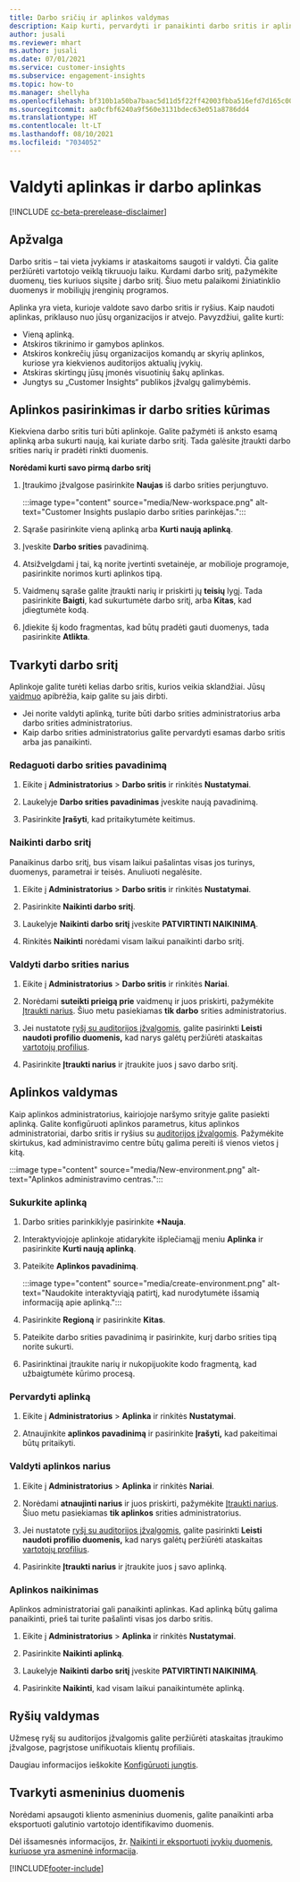 ```yaml
---
title: Darbo sričių ir aplinkos valdymas
description: Kaip kurti, pervardyti ir panaikinti darbo sritis ir aplinkas.
author: jusali
ms.reviewer: mhart
ms.author: jusali
ms.date: 07/01/2021
ms.service: customer-insights
ms.subservice: engagement-insights
ms.topic: how-to
ms.manager: shellyha
ms.openlocfilehash: bf310b1a50ba7baac5d11d5f22ff42003fbba516efd7d165c00b59adc958da2e
ms.sourcegitcommit: aa0cfbf6240a9f560e3131bdec63e051a8786dd4
ms.translationtype: HT
ms.contentlocale: lt-LT
ms.lasthandoff: 08/10/2021
ms.locfileid: "7034052"
---
```

# <a name="manage-environments-and-workspaces"></a>Valdyti aplinkas ir darbo aplinkas

[!INCLUDE [cc-beta-prerelease-disclaimer](includes/cc-beta-prerelease-disclaimer.md)]

## <a name="overview"></a>Apžvalga

Darbo sritis – tai vieta įvykiams ir ataskaitoms saugoti ir valdyti. Čia galite peržiūrėti vartotojo veiklą tikruuoju laiku. Kurdami darbo sritį, pažymėkite duomenų, ties kuriuos siųsite į darbo sritį. Šiuo metu palaikomi žiniatinklio duomenys ir mobiliųjų įrenginių programos.

Aplinka yra vieta, kurioje valdote savo darbo sritis ir ryšius. Kaip naudoti aplinkas, priklauso nuo jūsų organizacijos ir atvejo. Pavyzdžiui, galite kurti:

-   Vieną aplinką.
-   Atskiros tikrinimo ir gamybos aplinkos.
-   Atskiros konkrečių jūsų organizacijos komandų ar skyrių aplinkos, kuriose yra kiekvienos auditorijos aktualių įvykių.
-   Atskiras skirtingų jūsų įmonės visuotinių šakų aplinkas.
-   Jungtys su „Customer Insights“ publikos įžvalgų galimybėmis.

## <a name="choose-an-environment-and-create-a-workspace"></a>Aplinkos pasirinkimas ir darbo srities kūrimas 

Kiekviena darbo sritis turi būti aplinkoje. Galite pažymėti iš anksto esamą aplinką arba sukurti naują, kai kuriate darbo sritį. Tada galėsite įtraukti darbo srities narių ir pradėti rinkti duomenis.

**Norėdami kurti savo pirmą darbo sritį**

1. Įtraukimo įžvalgose pasirinkite **Naujas** iš darbo srities perjungtuvo. 

   :::image type="content" source="media/New-workspace.png" alt-text="Customer Insights puslapio darbo srities parinkėjas.":::

1. Sąraše pasirinkite vieną aplinką arba **Kurti naują aplinką**.

1. Įveskite **Darbo srities** pavadinimą. 

1. Atsižvelgdami į tai, ką norite įvertinti svetainėje, ar mobilioje programoje, pasirinkite norimos kurti aplinkos tipą. 

1. Vaidmenų sąraše galite įtraukti narių ir priskirti jų **teisių** lygį. Tada pasirinkite **Baigti**, kad sukurtumėte darbo sritį, arba **Kitas**, kad įdiegtumėte kodą. 

1. Įdiekite šį kodo fragmentas, kad būtų pradėti gauti duomenys, tada pasirinkite **Atlikta**. 

## <a name="manage-a-workspace"></a>Tvarkyti darbo sritį

Aplinkoje galite turėti kelias darbo sritis, kurios veikia sklandžiai. Jūsų [vaidmuo](user-roles.md) apibrėžia, kaip galite su jais dirbti. 

 - Jei norite valdyti aplinką, turite būti darbo srities administratorius arba darbo srities administratorius.
 - Kaip darbo srities administratorius galite pervardyti esamas darbo sritis arba jas panaikinti. 

### <a name="edit-a-workspace-name"></a>Redaguoti darbo srities pavadinimą

1. Eikite į **Administratorius** > **Darbo sritis** ir rinkitės **Nustatymai**.

1. Laukelyje **Darbo srities pavadinimas** įveskite naują pavadinimą.

1. Pasirinkite **Įrašyti**, kad pritaikytumėte keitimus.

### <a name="delete-a-workspace"></a>Naikinti darbo sritį

Panaikinus darbo sritį, bus visam laikui pašalintas visas jos turinys, duomenys, parametrai ir teisės. Anuliuoti negalėsite.

1. Eikite į **Administratorius** > **Darbo sritis** ir rinkitės **Nustatymai**.

1. Pasirinkite **Naikinti darbo sritį**. 

1. Laukelyje **Naikinti darbo sritį** įveskite **PATVIRTINTI NAIKINIMĄ**. 

1. Rinkitės **Naikinti** norėdami visam laikui panaikinti darbo sritį.

### <a name="manage-workspace-members"></a>Valdyti darbo srities narius

1. Eikite į **Administratorius** > **Darbo sritis** ir rinkitės **Nariai**.

1. Norėdami **suteikti prieigą prie** vaidmenų ir juos priskirti, pažymėkite [Įtraukti narius](user-roles.md). Šiuo metu pasiekiamas **tik darbo** srities administratorius.

1. Jei nustatote [ryšį su auditorijos įžvalgomis](configure-connections.md), galite pasirinkti **Leisti naudoti profilio duomenis,** kad narys galėtų peržiūrėti ataskaitas [vartotojų profilius](profile-reports.md).

1. Pasirinkite **Įtraukti narius** ir įtraukite juos į savo darbo sritį.

## <a name="manage-an-environment"></a>Aplinkos valdymas

Kaip aplinkos administratorius, kairiojoje naršymo srityje galite pasiekti aplinką. Galite konfigūruoti aplinkos parametrus, kitus aplinkos administratoriai, darbo sritis ir ryšius su [auditorijos įžvalgomis](configure-connections.md). Pažymėkite skirtukus, kad administravimo centre būtų galima pereiti iš vienos vietos į kitą.

:::image type="content" source="media/New-environment.png" alt-text="Aplinkos administravimo centras.":::

### <a name="create-an-environment"></a>Sukurkite aplinką

1. Darbo srities parinkiklyje pasirinkite **+Nauja**.

1. Interaktyviojoje aplinkoje atidarykite išplečiamąjį meniu **Aplinka** ir pasirinkite **Kurti naują aplinką**. 

1. Pateikite **Aplinkos pavadinimą**.

   :::image type="content" source="media/create-environment.png" alt-text="Naudokite interaktyviąją patirtį, kad nurodytumėte išsamią informaciją apie aplinką.":::

1. Pasirinkite **Regioną** ir pasirinkite **Kitas**. 

1. Pateikite darbo srities pavadinimą ir pasirinkite, kurį darbo srities tipą norite sukurti. 

1.  Pasirinktinai įtraukite narių ir nukopijuokite kodo fragmentą, kad užbaigtumėte kūrimo procesą.

### <a name="rename-an-environment"></a>Pervardyti aplinką

1. Eikite į **Administratorius** > **Aplinka** ir rinkitės **Nustatymai**.

1. Atnaujinkite **aplinkos pavadinimą** ir pasirinkite **Įrašyti,** kad pakeitimai būtų pritaikyti.

### <a name="manage-environment-members"></a>Valdyti aplinkos narius

1. Eikite į **Administratorius** > **Aplinka** ir rinkitės **Nariai**.

1. Norėdami **atnaujinti narius** ir juos priskirti, pažymėkite [Įtraukti narius](user-roles.md). Šiuo metu pasiekiamas **tik aplinkos** srities administratorius.

1. Jei nustatote [ryšį su auditorijos įžvalgomis](configure-connections.md), galite pasirinkti **Leisti naudoti profilio duomenis,** kad narys galėtų peržiūrėti ataskaitas [vartotojų profilius](profile-reports.md).

1. Pasirinkite **Įtraukti narius** ir įtraukite juos į savo aplinką.

### <a name="delete-an-environment"></a>Aplinkos naikinimas

Aplinkos administratoriai gali panaikinti aplinkas. Kad aplinką būtų galima panaikinti, prieš tai turite pašalinti visas jos darbo sritis.

1. Eikite į **Administratorius** > **Aplinka** ir rinkitės **Nustatymai**.

1. Pasirinkite **Naikinti aplinką**. 

1. Laukelyje **Naikinti darbo sritį** įveskite **PATVIRTINTI NAIKINIMĄ**. 

1. Pasirinkite **Naikinti**, kad visam laikui panaikintumėte aplinką.

## <a name="manage-connections"></a>Ryšių valdymas

Užmesę ryšį su auditorijos įžvalgomis galite peržiūrėti ataskaitas įtraukimo įžvalgose, pagrįstose unifikuotais klientų profiliais. 

Daugiau informacijos ieškokite [Konfigūruoti jungtis](configure-connections.md).

## <a name="manage-personal-data"></a>Tvarkyti asmeninius duomenis

Norėdami apsaugoti kliento asmeninius duomenis, galite panaikinti arba eksportuoti galutinio vartotojo identifikavimo duomenis.

Dėl išsamesnės informacijos, žr. [Naikinti ir eksportuoti įvykių duomenis, kuriuose yra asmeninė informacija](delete-export-personal-data.md).


[!INCLUDE[footer-include](../includes/footer-banner.md)]
